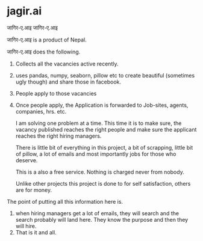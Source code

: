 # jagir.ai
जागिर-ए.आइ
जागिर-ए.आइ

जागिर-ए.आइ is a product of Nepal. 

जागिर-ए.आइ does the following. 

1. Collects all the vacancies active recently.
2. uses pandas, numpy, seaborn, pillow etc to create beautiful (sometimes ugly though) and share those in facebook.
3. People apply to those vacancies
4. Once people apply, the Application is forwarded to Job-sites, agents, companies, hrs. etc.

   I am solving one problem at a time.
   This time it is to make sure, the vacancy published reaches the right people
   and make sure the applicant reaches the right hiring managers.

   There is little bit of everything in this project, a bit of scrapping, little bit of pillow, a lot of emails and most importantly jobs for those who deserve.


   This is a also a free service. Nothing is charged never from nobody.

   Unlike other projects this project is done to for self satisfaction, others are for money.

The point of putting all this information here is. 
1. when hiring managers get a lot of emails, they will search and the search probably will land here. They know the purpose and then they will hire.
2. That is it and all. 
